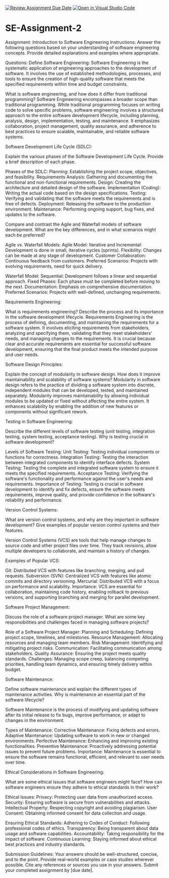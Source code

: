 [![Review Assignment Due Date](https://classroom.github.com/assets/deadline-readme-button-24ddc0f5d75046c5622901739e7c5dd533143b0c8e959d652212380cedb1ea36.svg)](https://classroom.github.com/a/-ucQIGTc)
[![Open in Visual Studio Code](https://classroom.github.com/assets/open-in-vscode-718a45dd9cf7e7f842a935f5ebbe5719a5e09af4491e668f4dbf3b35d5cca122.svg)](https://classroom.github.com/online_ide?assignment_repo_id=15246138&assignment_repo_type=AssignmentRepo)
# SE-Assignment-2
Assignment: Introduction to Software Engineering
Instructions:
Answer the following questions based on your understanding of software engineering concepts. Provide detailed explanations and examples where appropriate.

Questions:
Define Software Engineering:
Software Engineering is the systematic application of engineering approaches to the development of software. It involves the use of established methodologies, processes, and tools to ensure the creation of high-quality software that meets the specified requirements within time and budget constraints.

What is software engineering, and how does it differ from traditional programming?
Software Engineering encompasses a broader scope than traditional programming. While traditional programming focuses on writing code to solve specific problems, software engineering involves a structured approach to the entire software development lifecycle, including planning, analysis, design, implementation, testing, and maintenance. It emphasizes collaboration, project management, quality assurance, and adherence to best practices to ensure scalable, maintainable, and reliable software systems.

Software Development Life Cycle (SDLC):

Explain the various phases of the Software Development Life Cycle. Provide a brief description of each phase.

Phases of the SDLC:
Planning: Establishing the project scope, objectives, and feasibility.
Requirements Analysis: Gathering and documenting the functional and non-functional requirements.
Design: Creating the architecture and detailed design of the software.
Implementation (Coding): Writing the actual code based on the design specifications.
Testing: Verifying and validating that the software meets the requirements and is free of defects.
Deployment: Releasing the software to the production environment.
Maintenance: Performing ongoing support, bug fixes, and updates to the software.


Compare and contrast the Agile and Waterfall models of software development. What are the key differences, and in what scenarios might each be preferred?

Agile vs. Waterfall Models:
Agile Model:
Iterative and Incremental: Development is done in small, iterative cycles (sprints).
Flexibility: Changes can be made at any stage of development.
Customer Collaboration: Continuous feedback from customers.
Preferred Scenarios: Projects with evolving requirements, need for quick delivery.

Waterfall Model:
Sequential: Development follows a linear and sequential approach.
Fixed Phases: Each phase must be completed before moving to the next.
Documentation: Emphasis on comprehensive documentation.
Preferred Scenarios: Projects with well-defined, unchanging requirements.

Requirements Engineering:

What is requirements engineering? Describe the process and its importance in the software development lifecycle.
Requirements Engineering is the process of defining, documenting, and maintaining the requirements for a software system. It involves eliciting requirements from stakeholders, analyzing and specifying them, validating that they meet stakeholders' needs, and managing changes to the requirements. It is crucial because clear and accurate requirements are essential for successful software development, ensuring that the final product meets the intended purpose and user needs.


Software Design Principles:

Explain the concept of modularity in software design. How does it improve maintainability and scalability of software systems?
Modularity in software design refers to the practice of dividing a software system into discrete, independent modules that can be developed, tested, and maintained separately. Modularity improves maintainability by allowing individual modules to be updated or fixed without affecting the entire system. It enhances scalability by enabling the addition of new features or components without significant rework.

Testing in Software Engineering:

Describe the different levels of software testing (unit testing, integration testing, system testing, acceptance testing). Why is testing crucial in software development?

Levels of Software Testing:
Unit Testing: Testing individual components or functions for correctness.
Integration Testing: Testing the interaction between integrated components to identify interface defects.
System Testing: Testing the complete and integrated software system to ensure it meets the specified requirements.
Acceptance Testing: Verifying the software's functionality and performance against the user's needs and requirements.
Importance of Testing: Testing is crucial in software development to identify and fix defects, ensure the software meets requirements, improve quality, and provide confidence in the software's reliability and performance.


Version Control Systems:

What are version control systems, and why are they important in software development? Give examples of popular version control systems and their features.

Version Control Systems (VCS) are tools that help manage changes to source code and other project files over time. They track revisions, allow multiple developers to collaborate, and maintain a history of changes.

Examples of Popular VCS:

Git: Distributed VCS with features like branching, merging, and pull requests.
Subversion (SVN): Centralized VCS with features like atomic commits and directory versioning.
Mercurial: Distributed VCS with a focus on performance and scalability.
Importance: VCS are essential for collaboration, maintaining code history, enabling rollback to previous versions, and supporting branching and merging for parallel development.


Software Project Management:

Discuss the role of a software project manager. What are some key responsibilities and challenges faced in managing software projects?

Role of a Software Project Manager:
Planning and Scheduling: Defining project scope, timelines, and milestones.
Resource Management: Allocating resources and managing team members.
Risk Management: Identifying and mitigating project risks.
Communication: Facilitating communication among stakeholders.
Quality Assurance: Ensuring the project meets quality standards.
Challenges: Managing scope creep, balancing competing priorities, handling team dynamics, and ensuring timely delivery within budget.


Software Maintenance:

Define software maintenance and explain the different types of maintenance activities. Why is maintenance an essential part of the software lifecycle?

Software Maintenance is the process of modifying and updating software after its initial release to fix bugs, improve performance, or adapt to changes in the environment.

Types of Maintenance:
Corrective Maintenance: Fixing defects and errors.
Adaptive Maintenance: Updating software to work in new or changed environments.
Perfective Maintenance: Enhancing and improving existing functionalities.
Preventive Maintenance: Proactively addressing potential issues to prevent future problems.
Importance: Maintenance is essential to ensure the software remains functional, efficient, and relevant to user needs over time.

Ethical Considerations in Software Engineering:

What are some ethical issues that software engineers might face? How can software engineers ensure they adhere to ethical standards in their work?

Ethical Issues:
Privacy: Protecting user data from unauthorized access.
Security: Ensuring software is secure from vulnerabilities and attacks.
Intellectual Property: Respecting copyright and avoiding plagiarism.
User Consent: Obtaining informed consent for data collection and usage.

Ensuring Ethical Standards:
Adhering to Codes of Conduct: Following professional codes of ethics.
Transparency: Being transparent about data usage and software capabilities.
Accountability: Taking responsibility for the impact of software.
Continuous Learning: Staying informed about ethical best practices and industry standards.


Submission Guidelines:
Your answers should be well-structured, concise, and to the point.
Provide real-world examples or case studies wherever possible.
Cite any references or sources you use in your answers.
Submit your completed assignment by [due date].
